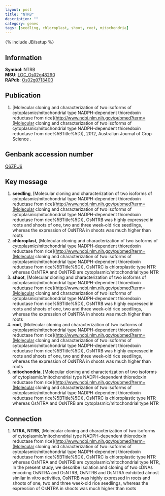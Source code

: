 ```yaml
---
layout: post
title: "NTRB"
description: ""
category: genes
tags: [seedling, chloroplast, shoot, root, mitochondria]
---
```

{% include JB/setup %}

## Information
__Symbol__: NTRB  
__MSU__: [LOC_Os02g48290](http://rice.plantbiology.msu.edu/cgi-bin/ORF_infopage.cgi?orf=LOC_Os02g48290)  
__RAPdb__: [Os02g0713400](http://rapdb.dna.affrc.go.jp/viewer/gbrowse_details/irgsp1?name=Os02g0713400)  

## Publication
1. [Molecular cloning and characterization of two isoforms of cytoplasmic/mitochondrial type NADPH-dependent thioredoxin reductase from rice](http://www.ncbi.nlm.nih.gov/pubmed?term=(Molecular cloning and characterization of two isoforms of cytoplasmic/mitochondrial type NADPH-dependent thioredoxin reductase from rice%5BTitle%5D)), 2012, Australian Journal of Crop Science .

## Genbank accession number
[Q6ZFU6](http://www.ncbi.nlm.nih.gov/nuccore/Q6ZFU6)

## Key message
1. __seedling__, [Molecular cloning and characterization of two isoforms of cytoplasmic/mitochondrial type NADPH-dependent thioredoxin reductase from rice](http://www.ncbi.nlm.nih.gov/pubmed?term=(Molecular cloning and characterization of two isoforms of cytoplasmic/mitochondrial type NADPH-dependent thioredoxin reductase from rice%5BTitle%5D)),  OsNTRB was highly expressed in roots and shoots of one, two and three week-old rice seedlings, whereas the expression of OsNTRA in shoots was much higher than roots
2. __chloroplast__, [Molecular cloning and characterization of two isoforms of cytoplasmic/mitochondrial type NADPH-dependent thioredoxin reductase from rice](http://www.ncbi.nlm.nih.gov/pubmed?term=(Molecular cloning and characterization of two isoforms of cytoplasmic/mitochondrial type NADPH-dependent thioredoxin reductase from rice%5BTitle%5D)),  OsNTRC is chloroplastic type NTR whereas OsNTRA and OsNTRB are cytoplasmic/mitochondrial type NTR
3. __shoot__, [Molecular cloning and characterization of two isoforms of cytoplasmic/mitochondrial type NADPH-dependent thioredoxin reductase from rice](http://www.ncbi.nlm.nih.gov/pubmed?term=(Molecular cloning and characterization of two isoforms of cytoplasmic/mitochondrial type NADPH-dependent thioredoxin reductase from rice%5BTitle%5D)),  OsNTRB was highly expressed in roots and shoots of one, two and three week-old rice seedlings, whereas the expression of OsNTRA in shoots was much higher than roots
4. __root__, [Molecular cloning and characterization of two isoforms of cytoplasmic/mitochondrial type NADPH-dependent thioredoxin reductase from rice](http://www.ncbi.nlm.nih.gov/pubmed?term=(Molecular cloning and characterization of two isoforms of cytoplasmic/mitochondrial type NADPH-dependent thioredoxin reductase from rice%5BTitle%5D)),  OsNTRB was highly expressed in roots and shoots of one, two and three week-old rice seedlings, whereas the expression of OsNTRA in shoots was much higher than roots
5. __mitochondria__, [Molecular cloning and characterization of two isoforms of cytoplasmic/mitochondrial type NADPH-dependent thioredoxin reductase from rice](http://www.ncbi.nlm.nih.gov/pubmed?term=(Molecular cloning and characterization of two isoforms of cytoplasmic/mitochondrial type NADPH-dependent thioredoxin reductase from rice%5BTitle%5D)),  OsNTRC is chloroplastic type NTR whereas OsNTRA and OsNTRB are cytoplasmic/mitochondrial type NTR

## Connection
1. __NTRA__, __NTRB__, [Molecular cloning and characterization of two isoforms of cytoplasmic/mitochondrial type NADPH-dependent thioredoxin reductase from rice](http://www.ncbi.nlm.nih.gov/pubmed?term=(Molecular cloning and characterization of two isoforms of cytoplasmic/mitochondrial type NADPH-dependent thioredoxin reductase from rice%5BTitle%5D)),  OsNTRC is chloroplastic type NTR whereas OsNTRA and OsNTRB are cytoplasmic/mitochondrial type NTR, In the present study, we describe isolation and cloning of two cDNAs encoding OsNTRA and OsNTRB, OsNTRB and OsNTRA exhibited almost similar in vitro activities, OsNTRB was highly expressed in roots and shoots of one, two and three week-old rice seedlings, whereas the expression of OsNTRA in shoots was much higher than roots


